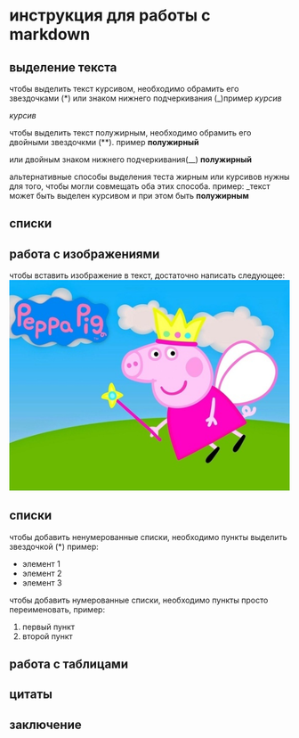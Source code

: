 # инструкция для работы с markdown

## выделение текста
чтобы выделить текст курсивом, необходимо обрамить его звездочками (*) или знаком нижнего подчеркивания (_)пример *курсив*

_курсив_

чтобы выделить текст полужирным, необходимо обрамить его двойными звездочкми (**). пример **полужирный**

или двойным знаком нижнего подчеркивания(__)
__полужирный__

альтернативные способы выделения теста жирным или курсивов нужны для того, чтобы могли совмещать оба этих способа.
пример:  _текст может быть выделен курсивом и при этом быть **полужирным**

## списки

## работа с изображениями

чтобы вставить изображение в текст, достаточно написать следующее:
![это свинка Пепа!](./%D0%A1%D0%B2%D0%B8%D0%BD%D0%BA%D0%B0%20%D0%9F%D0%B5%D0%BF%D0%B0%20%D1%84%D0%B5%D1%8F.jpg)


## списки

чтобы добавить ненумерованные списки, необходимо пункты выделить звездочкой (*) пример:
* элемент 1
* элемент 2
* элемент 3

чтобы добавить нумерованные списки, необходимо пункты просто переименовать, пример:
1. первый пункт
2. второй пункт

## работа с таблицами

## цитаты

## заключение